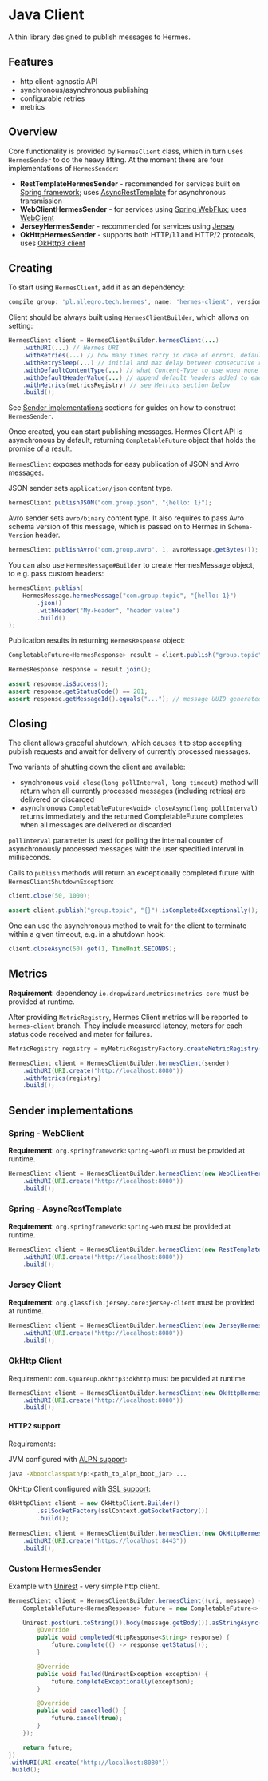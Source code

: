 # Java Client

A thin library designed to publish messages to Hermes.

## Features

* http client-agnostic API
* synchronous/asynchronous publishing
* configurable retries
* metrics

## Overview

Core functionality is provided by `HermesClient` class, which in turn uses `HermesSender` to do the heavy lifting.
At the moment there are four implementations of `HermesSender`:

* **RestTemplateHermesSender** - recommended for services built on [Spring framework](https://spring.io/projects/spring-framework);
  uses [AsyncRestTemplate](https://docs.spring.io/spring-framework/docs/5.3.9/javadoc-api/org/springframework/web/client/AsyncRestTemplate.html)
  for asynchronous transmission
* **WebClientHermesSender** - for services using [Spring WebFlux](https://docs.spring.io/spring-framework/docs/current/reference/html/web-reactive.html); 
  uses [WebClient](https://docs.spring.io/spring-framework/docs/current/javadoc-api/org/springframework/web/reactive/function/client/WebClient.html)
* **JerseyHermesSender** - recommended for services using  [Jersey](<https://jersey.java.net/>)
* **OkHttpHermesSender** - supports both HTTP/1.1 and HTTP/2 protocols, uses [OkHttp3 client](http://square.github.io/okhttp/)


## Creating

To start using `HermesClient`, add it as an dependency:

```groovy
compile group: 'pl.allegro.tech.hermes', name: 'hermes-client', version: versions.hermes
```

Client should be always built using `HermesClientBuilder`, which allows on setting:

```java
HermesClient client = HermesClientBuilder.hermesClient(...)
    .withURI(...) // Hermes URI
    .withRetries(...) // how many times retry in case of errors, default: 3
    .withRetrySleep(...) // initial and max delay between consecutive retries in milliseconds, default: 100ms (initial), 300ms (max)
    .withDefaultContentType(...) // what Content-Type to use when none set, default: application/json
    .withDefaultHeaderValue(...) // append default headers added to each message
    .withMetrics(metricsRegistry) // see Metrics section below
    .build();
```

See [Sender implementations](#sender-implementations) sections for guides on how to construct `HermesSender`.

Once created, you can start publishing messages. Hermes Client API is asynchronous by default, returning
`CompletableFuture` object that holds the promise of a result.

`HermesClient` exposes methods for easy publication of JSON and Avro messages.

JSON sender sets `application/json` content type.

```java
hermesClient.publishJSON("com.group.json", "{hello: 1}");
```

Avro sender sets `avro/binary` content type. It also requires to pass Avro schema version of this message, which is
passed on to Hermes in `Schema-Version` header.

```java
hermesClient.publishAvro("com.group.avro", 1, avroMessage.getBytes());
```

You can also use `HermesMessage#Builder` to create HermesMessage object, to e.g. pass custom headers:

```java
hermesClient.publish(
    HermesMessage.hermesMessage("com.group.topic", "{hello: 1}")
        .json()
        .withHeader("My-Header", "header value")
        .build()
);
```

Publication results in returning `HermesResponse` object:

```java
CompletableFuture<HermesResponse> result = client.publish("group.topic", "{}");

HermesResponse response = result.join();

assert response.isSuccess();
assert response.getStatusCode() == 201;
assert response.getMessageId().equals("..."); // message UUID generated by Hermes
```

## Closing

The client allows graceful shutdown, which causes it to stop accepting publish requests and await for delivery of currently processed messages.

Two variants of shutting down the client are available:

* synchronous `void close(long pollInterval, long timeout)` method will return when all currently processed messages
 (including retries) are delivered or discarded
* asynchronous `CompletableFuture<Void> closeAsync(long pollInterval)` returns immediately
 and the returned CompletableFuture completes when all messages are delivered or discarded 

`pollInterval` parameter is used for polling the internal counter of asynchronously processed messages with the user specified interval in milliseconds.

Calls to `publish` methods will return an exceptionally completed future with `HermesClientShutdownException`:
```java
client.close(50, 1000);

assert client.publish("group.topic", "{}").isCompletedExceptionally();
```

One can use the asynchronous method to wait for the client to terminate within a given timeout, e.g. in a shutdown hook:
```java
client.closeAsync(50).get(1, TimeUnit.SECONDS);
```

## Metrics

**Requirement**: dependency `io.dropwizard.metrics:metrics-core` must be provided at runtime.

After providing `MetricRegistry`, Hermes Client metrics will be reported to `hermes-client` branch. They include
measured latency, meters for each status code received and meter for failures.

```java
MetricRegistry registry = myMetricRegistryFactory.createMetricRegistry();

HermesClient client = HermesClientBuilder.hermesClient(sender)
    .withURI(URI.create("http://localhost:8080"))
    .withMetrics(registry)
    .build();
```

## Sender implementations

### Spring - WebClient

**Requirement**: `org.springframework:spring-webflux` must be provided at runtime.

```java
HermesClient client = HermesClientBuilder.hermesClient(new WebClientHermesSender(WebClient.create()))
    .withURI(URI.create("http://localhost:8080"))
    .build();
```

### Spring - AsyncRestTemplate

**Requirement**: `org.springframework:spring-web` must be provided at runtime.

```java
HermesClient client = HermesClientBuilder.hermesClient(new RestTemplateHermesSender(new AsyncRestTemplate()))
    .withURI(URI.create("http://localhost:8080"))
    .build();
```

### Jersey Client

**Requirement**: `org.glassfish.jersey.core:jersey-client` must be provided at runtime.

```java
HermesClient client = HermesClientBuilder.hermesClient(new JerseyHermesSender(ClientBuilder.newClient()))
    .withURI(URI.create("http://localhost:8080"))
    .build();
```

### OkHttp Client

Requirement: `com.squareup.okhttp3:okhttp` must be provided at runtime.

```java
HermesClient client = HermesClientBuilder.hermesClient(new OkHttpHermesSender(new OkHttpClient()))
    .withURI(URI.create("http://localhost:8080"))
    .build();
```

#### HTTP2 support

Requirements:

JVM configured with [ALPN support](http://www.eclipse.org/jetty/documentation/current/alpn-chapter.html#alpn-starting):

```bash
java -Xbootclasspath/p:<path_to_alpn_boot_jar> ...
```

OkHttp Client configured with [SSL support](https://github.com/square/okhttp/wiki/HTTPS):

```java
OkHttpClient client = new OkHttpClient.Builder()
        .sslSocketFactory(sslContext.getSocketFactory())
        .build();
        
HermesClient client = HermesClientBuilder.hermesClient(new OkHttpHermesSender(okHttpClient))
    .withURI(URI.create("https://localhost:8443"))
    .build();
```

### Custom HermesSender

Example with [Unirest](http://kong.github.io/unirest-java) - very simple http client.

```java
HermesClient client = HermesClientBuilder.hermesClient((uri, message) -> {
    CompletableFuture<HermesResponse> future = new CompletableFuture<>();

    Unirest.post(uri.toString()).body(message.getBody()).asStringAsync(new Callback<String>() {
        @Override
        public void completed(HttpResponse<String> response) {
            future.complete(() -> response.getStatus());
        }

        @Override
        public void failed(UnirestException exception) {
            future.completeExceptionally(exception);
        }

        @Override
        public void cancelled() {
            future.cancel(true);
        }
    });

    return future;
})
.withURI(URI.create("http://localhost:8080"))
.build();
```
